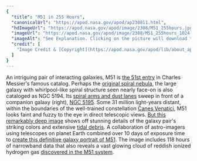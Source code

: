 ```yaml
---
{
  "title": "M51 in 255 Hours",
  "canonicalUrl": "https://apod.nasa.gov/apod/ap230811.html",
  "hdImageUrl": "https://apod.nasa.gov/apod/image/2308/M51_255hours.jpg",
  "imageUrl": "https://apod.nasa.gov/apod/image/2308/M51_255hours_1024.jpg",
  "imageAlt": "See Explanation. Clicking on the picture will download the highest resolution version available.",
  "credit": [
    "Image Credit & [Copyright](https://apod.nasa.gov/apod/lib/about_apod.html#srapply): [The Deep Sky Collective](https://www.astrobin.com/7hwtz0/) - [Carl Björk](https://elveteek.ch/en/m51-dsc),"
  ]
}
---
```


An intriguing pair of interacting galaxies, M51 is [the 51st entry](http://messier.obspm.fr/m/m051.html) in Charles Messier's famous catalog. Perhaps the [original spiral nebula](http://messier.seds.org/more/m051_rosse.html), the large galaxy with whirlpool-like spiral structure seen nearly face-on is also cataloged as NGC 5194. Its [spiral arms and dust lanes](https://www.nasa.gov/feature/goddard/2017/messier-51-the-whirlpool-galaxy) sweep in front of a companion galaxy (right), [NGC 5195](https://apod.nasa.gov/apod/ap130831.html). Some 31 million light-years distant, within the boundaries of the well-trained constellation [Canes Venatici](http://www.hawastsoc.org/deepsky/cvn/index.html), M51 looks faint and fuzzy to the eye in direct telescopic views. [But this remarkably deep image](https://www.astrobin.com/7hwtz0/) shows off stunning details of the galaxy pair's striking colors and extensive [tidal debris](https://apod.nasa.gov/apod/ap200108.html). A collaboration of astro-imagers using telescopes on planet Earth combined over 10 days of exposure time to [create this definitive galaxy portrait of M51](https://theastroenthusiast.com/m51-processing/). The image includes 118 hours of narrowband data that also reveals a vast glowing cloud of reddish ionized hydrogen gas [discovered in the M51 system](https://arxiv.org/abs/1804.01699).
